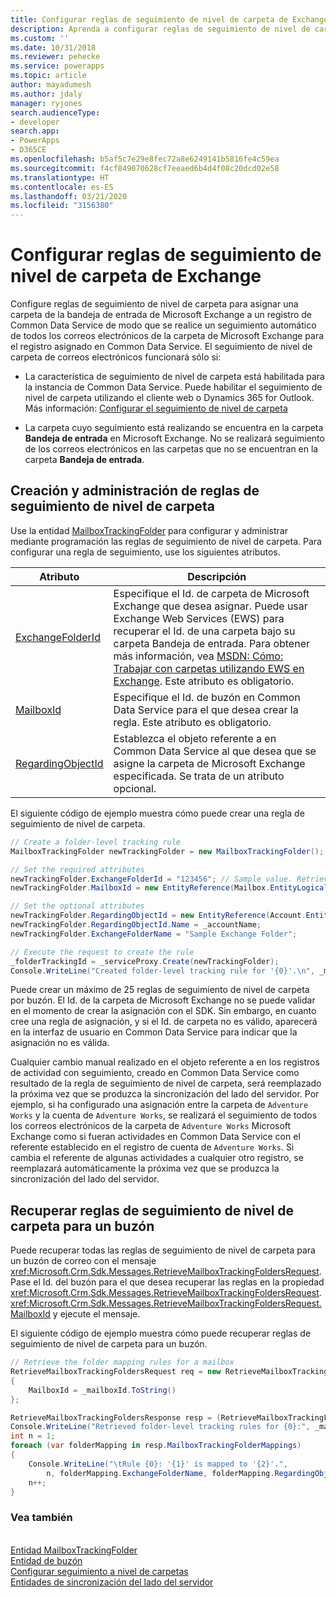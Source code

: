 ```yaml
---
title: Configurar reglas de seguimiento de nivel de carpeta de Exchange (Common Data Service) | Microsoft Docs
description: Aprenda a configurar reglas de seguimiento de nivel de carpeta de Exchange.
ms.custom: ''
ms.date: 10/31/2018
ms.reviewer: pehecke
ms.service: powerapps
ms.topic: article
author: mayadumesh
ms.author: jdaly
manager: ryjones
search.audienceType:
- developer
search.app:
- PowerApps
- D365CE
ms.openlocfilehash: b5af5c7e29e8fec72a8e6249141b5816fe4c59ea
ms.sourcegitcommit: f4cf849070628cf7eeaed6b4d4f08c20dcd02e58
ms.translationtype: HT
ms.contentlocale: es-ES
ms.lasthandoff: 03/21/2020
ms.locfileid: "3156380"
---
```

# <a name="configure-exchange-folder-level-tracking-rules"></a>Configurar reglas de seguimiento de nivel de carpeta de Exchange

Configure reglas de seguimiento de nivel de carpeta para asignar una carpeta de la bandeja de entrada de Microsoft Exchange a un registro de Common Data Service de modo que se realice un seguimiento automático de todos los correos electrónicos de la carpeta de Microsoft Exchange para el registro asignado en Common Data Service. El seguimiento de nivel de carpeta de correos electrónicos funcionará sólo si:  

- La característica de seguimiento de nivel de carpeta está habilitada para la instancia de Common Data Service. Puede habilitar el seguimiento de nivel de carpeta utilizando el cliente web o Dynamics 365 for Outlook. Más información: [Configurar el seguimiento de nivel de carpeta](/dynamics365/customer-engagement/admin/configure-outlook-exchange-folder-level-tracking)  

- La carpeta cuyo seguimiento está realizando se encuentra en la carpeta **Bandeja de entrada** en Microsoft Exchange. No se realizará seguimiento de los correos electrónicos en las carpetas que no se encuentran en la carpeta **Bandeja de entrada**.  

<a name="Create"></a>   

## <a name="create-and-manage-folder-level-tracking-rules"></a>Creación y administración de reglas de seguimiento de nivel de carpeta 
 
 Use la entidad [MailboxTrackingFolder](/reference/entities/mailboxtrackingfolder.md) para configurar y administrar mediante programación las reglas de seguimiento de nivel de carpeta. Para configurar una regla de seguimiento, use los siguientes atributos.  


|                                   Atributo                                   |                                                                                                                                                                                                                Descripción                                                                                                                                                                                                                 |
|-------------------------------------------------------------------------------|--------------------------------------------------------------------------------------------------------------------------------------------------------------------------------------------------------------------------------------------------------------------------------------------------------------------------------------------------------------------------------------------------------------------------------------------|
|  [ExchangeFolderId](/reference/entities/mailboxtrackingfolder.md#BKMK_ExchangeFolderId)  | Especifique el Id. de carpeta de Microsoft Exchange que desea asignar. Puede usar Exchange Web Services (EWS) para recuperar el Id. de una carpeta bajo su carpeta Bandeja de entrada. Para obtener más información, vea [MSDN: Cómo: Trabajar con carpetas utilizando EWS en Exchange](https://msdn.microsoft.com/library/office/dn535504.aspx). Este atributo es obligatorio. |
|         [MailboxId](/reference/entities/mailboxtrackingfolder.md#BKMK_MailboxId)         |                                                                                                                                         Especifique el Id. de buzón en Common Data Service para el que desea crear la regla. Este atributo es obligatorio.                                                                                                                                          |
| [RegardingObjectId](/reference/entities/mailboxtrackingfolder.md#BKMK_RegardingObjectId) |                                                                                                       Establezca el objeto referente a en Common Data Service al que desea que se asigne la carpeta de Microsoft Exchange especificada. Se trata de un atributo opcional.                                                                                                       |

 El siguiente código de ejemplo muestra cómo puede crear una regla de seguimiento de nivel de carpeta.  

```csharp  
// Create a folder-level tracking rule  
MailboxTrackingFolder newTrackingFolder = new MailboxTrackingFolder();  

// Set the required attributes  
newTrackingFolder.ExchangeFolderId = "123456"; // Sample value. Retrieve this value using Exchange Web Services (EWS)  
newTrackingFolder.MailboxId = new EntityReference(Mailbox.EntityLogicalName, _mailboxId);  

// Set the optional attributes  
newTrackingFolder.RegardingObjectId = new EntityReference(Account.EntityLogicalName, _accountId);  
newTrackingFolder.RegardingObjectId.Name = _accountName;  
newTrackingFolder.ExchangeFolderName = "Sample Exchange Folder";  

// Execute the request to create the rule   
_folderTrackingId = _serviceProxy.Create(newTrackingFolder);  
Console.WriteLine("Created folder-level tracking rule for '{0}'.\n", _mailboxName);  
```  

 Puede crear un máximo de 25 reglas de seguimiento de nivel de carpeta por buzón. El Id. de la carpeta de Microsoft Exchange no se puede validar en el momento de crear la asignación con el SDK. Sin embargo, en cuanto cree una regla de asignación, y si el Id. de carpeta no es válido, aparecerá en la interfaz de usuario en Common Data Service para indicar que la asignación no es válida.  

 Cualquier cambio manual realizado en el objeto referente a en los registros de actividad con seguimiento, creado en Common Data Service como resultado de la regla de seguimiento de nivel de carpeta, será reemplazado la próxima vez que se produzca la sincronización del lado del servidor. Por ejemplo, si ha configurado una asignación entre la carpeta de `Adventure Works` y la cuenta de `Adventure Works`, se realizará el seguimiento de todos los correos electrónicos de la carpeta de `Adventure Works` Microsoft Exchange como si fueran actividades en Common Data Service con el referente establecido en el registro de cuenta de `Adventure Works`. Si cambia el referente de algunas actividades a cualquier otro registro, se reemplazará automáticamente la próxima vez que se produzca la sincronización del lado del servidor.  

<a name="Retrieve"></a>   

## <a name="retrieve-folder-level-tracking-rules-for-a-mailbox"></a>Recuperar reglas de seguimiento de nivel de carpeta para un buzón  

 Puede recuperar todas las reglas de seguimiento de nivel de carpeta para un buzón de correo con el mensaje <xref:Microsoft.Crm.Sdk.Messages.RetrieveMailboxTrackingFoldersRequest>. Pase el Id. del buzón para el que desea recuperar las reglas en la propiedad <xref:Microsoft.Crm.Sdk.Messages.RetrieveMailboxTrackingFoldersRequest>.<xref:Microsoft.Crm.Sdk.Messages.RetrieveMailboxTrackingFoldersRequest.MailboxId> y ejecute el mensaje.  

 El siguiente código de ejemplo muestra cómo puede recuperar reglas de seguimiento de nivel de carpeta para un buzón.  

```csharp  
// Retrieve the folder mapping rules for a mailbox  
RetrieveMailboxTrackingFoldersRequest req = new RetrieveMailboxTrackingFoldersRequest  
{  
    MailboxId = _mailboxId.ToString()  
};  

RetrieveMailboxTrackingFoldersResponse resp = (RetrieveMailboxTrackingFoldersResponse_serviceProxy.Execute(req);  
Console.WriteLine("Retrieved folder-level tracking rules for {0}:", _mailboxName);  
int n = 1;  
foreach (var folderMapping in resp.MailboxTrackingFolderMappings)  
{  
    Console.WriteLine("\tRule {0}: '{1}' is mapped to '{2}'.",   
        n, folderMapping.ExchangeFolderName, folderMapping.RegardingObjectName);  
    n++;  
}  
```  

### <a name="see-also"></a>Vea también  
 <xref href="Microsoft.Dynamics.CRM.RetrieveMailboxTrackingFolders?text=RetrieveMailboxTrackingFolders Function" /><br />
 [Entidad MailboxTrackingFolder](/reference/entities/mailboxtrackingfolder.md)<br />
 [Entidad de buzón](/reference/entities/mailbox.md)<br />
 [Configurar seguimiento a nivel de carpetas](/dynamics365/customer-engagement/admin/configure-outlook-exchange-folder-level-tracking)<br />
 [Entidades de sincronización del lado del servidor](server-side-synchronization-entities.md)<br />
